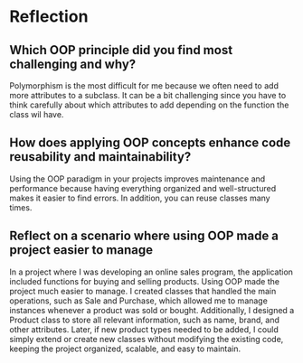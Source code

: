 # Reflection

## Which OOP principle did you find most challenging and why?

Polymorphism is the most difficult for me because we often need to add more
attributes to a subclass. It can be a bit challenging since you have to think
carefully about which attributes to add depending on the function the class wil
have.

## How does applying OOP concepts enhance code reusability and maintainability?

Using the OOP paradigm in your projects improves maintenance and performance
because having everything organized and well-structured makes it easier to find
errors. In addition, you can reuse classes many times.

## Reflect on a scenario where using OOP made a project easier to manage

In a project where I was developing an online sales program, the application
included functions for buying and selling products. Using OOP made the project
much easier to manage. I created classes that handled the main operations, such
as Sale and Purchase, which allowed me to manage instances whenever a product
was sold or bought. Additionally, I designed a Product class to store all
relevant information, such as name, brand, and other attributes. Later, if new
product types needed to be added, I could simply extend or create new classes
without modifying the existing code, keeping the project organized, scalable,
and easy to maintain.
